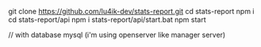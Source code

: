 git clone https://github.com/lu4ik-dev/stats-report.git
cd stats-report
npm i
cd stats-report/api
npm i
stats-report/api/start.bat
npm start

// with database mysql (i'm using openserver like manager server)
